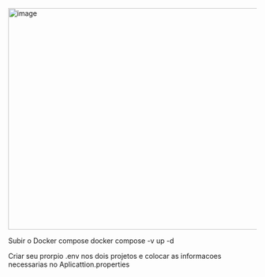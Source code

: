 <img width="961" height="449" alt="image" src="https://github.com/user-attachments/assets/b270fcca-e7a3-4562-ab6e-4ea640e19d20" />


Subir o Docker compose 
  docker compose -v up -d



Criar seu prorpio .env nos dois projetos e colocar as informacoes necessarias no Aplicattion.properties
